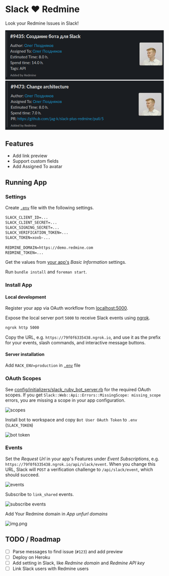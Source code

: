 Slack :heart: Redmine
===================================

Look your Redmine Issues in Slack!

![Preview 1](screenshots/screen_1.png)
![Preview 2](screenshots/screen_2.png)

## Features

- Add link preview
- Support custom fields
- Add Assigned To avatar

## Running App

### Settings

Create [`.env`](/.env.sample) file with the following settings.

```
SLACK_CLIENT_ID=...
SLACK_CLIENT_SECRET=...
SLACK_SIGNING_SECRET=...
SLACK_VERIFICATION_TOKEN=...
SLACK_TOKEN=xoxb-...

REDMINE_DOMAIN=https://demo.redmine.com
REDMINE_TOKEN=...
```

Get the values from [your app's](https://api.slack.com/apps) _Basic Information_ settings.

Run `bundle install` and `foreman start`.

### Install App

#### Local development

Register your app via OAuth workflow from [localhost:5000](http://localhost:5000).

Expose the local server port `5000` to receive Slack events using [ngrok](https://ngrok.com).

```bash
ngrok http 5000
```

Copy the URL, e.g. `https://79f0f6335438.ngrok.io`, and use it as the prefix for your events, slash commands, and interactive message buttons.

#### Server installation

Add `RACK_ENV=production` in [`.env`](/.env) file

### OAuth Scopes

See [config/initializers/slack_ruby_bot_server.rb](config/initializers/slack_ruby_bot_server.rb) for the required OAuth scopes. If you get `Slack::Web::Api::Errors::MissingScope: missing_scope` errors, you are missing a scope in your app configuration.

![scopes](screenshots/scopes.png)

Install bot to workspace and copy `Bot User OAuth Token` to `.env` (`SLACK_TOKEN`)

![bot token](screenshots/bot-token.png)

### Events

Set the _Request Url_ in your app's Features under _Event Subscriptions_, e.g. `https://79f0f6335438.ngrok.io/api/slack/event`. When you change this URL, Slack will `POST` a verification challenge to `/api/slack/event`, which should succeed.

![events](screenshots/events.png)

Subscribe to `link_shared` events.

![subscribe events](screenshots/event-subscribe.png)

Add Your Redmine domain in _App unfurl domains_ 

![img.png](screenshots/domains.png)

## TODO / Roadmap

- [ ] Parse messages to find issue (`#123`) and add preview
- [ ] Deploy on Heroku
- [ ] Add setting in Slack, like _Redmine domain_ and _Redmine API key_
- [ ] Link Slack users with Redmine users
